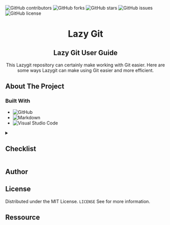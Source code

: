 ![GitHub contributors](https://img.shields.io/github/contributors/Simplon-hdf/structure-projet?style=for-the-badge)
![GitHub forks](https://img.shields.io/github/forks/Simplon-hdf/structure-projet?style=for-the-badge)
![GitHub stars](https://img.shields.io/github/stars/Simplon-hdf/structure-projet?style=for-the-badge)
![GitHub issues](https://img.shields.io/github/issues/Simplon-hdf/structure-projet?style=for-the-badge)
![GitHub license](https://img.shields.io/github/license/Simplon-hdf/structure-projet?style=for-the-badge)

<h1 align="center">Lazy Git</h1>

<div align="center">

## Lazy Git User Guide

This Lazygit repository can certainly make working with Git easier. Here are some ways Lazygit can make using Git easier and more efficient.

</div>

## About The Project

### Built With

- ![GitHub](https://img.shields.io/badge/github-%23121011.svg?style=for-the-badge&logo=github&logoColor=white)
- ![Markdown](https://img.shields.io/badge/markdown-%23000000.svg?style=for-the-badge&logo=markdown&logoColor=white)
- ![Visual Studio Code](https://img.shields.io/badge/Visual%20Studio%20Code-0078d7.svg?style=for-the-badge&logo=visual-studio-code&logoColor=white)

<details>
<summary><h2>Checklist</h2></summary>

- [ ] **Choix de la méthodologie (Agile)**
- [ ] **Créer un repo Github**
- [ ] **Créer la structure du repo (Best practice)**

  - Dossier
    - [ ] .config
    - [ ] dep
    - [ ] doc
    - [ ] res
    - [ ] samples
    - [ ] tools
    - [ ] build
    - [ ] test
  - Fichier
    - [ ] LICENCE.md
    - [ ] README.md
    - [ ] .gitattributes
    - [ ] .gitignore
    - [ ] .gitmodules
    - [ ] .dockerignore

- [ ] **Mise en place du Readme**
- [ ] **Cadrage de la demande client**
  - [ ] Contexte / Enjeux / Problèmatique
  - [ ] Questions entretiens
  - [ ] Persona
  - [ ] Présentation (PowerPoint)
  - [ ] Mail de suivie / Proposition stratégique
- [ ] **Benchmark (Analyse de la concurence)**
- [ ] **Spécification fonctionnelle**
  - [ ] Règle de gestion
  - [ ] UML
    - [ ] Diagramme d'activité
    - [ ] Use case
    - [ ] Diagramme de séquence
    - [ ] Diagramme de classe
  - [ ] Merise
    - [ ] MCD
    - [ ] MLD
    - [ ] MPD
  - [ ] RBAC
- [ ] **Epic**
  - [ ] User Story
  - [ ] Product backlog (Tâches)
- [ ] **Jira**
- [ ] **Rituels agiles**

  - [ ] Sprint planning meeting
  - [ ] Stand up meeting
  - [ ] Sprint retrospective
  - [ ] Sprint Review

- [ ] **Démarrer les sprints**

</details>

## Author

## License

Distributed under the MIT License. `LICENSE` See for more information.

## Ressource

